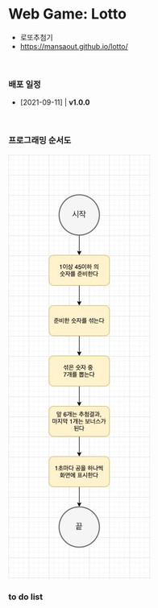 # Web Game: Lotto

- 로또추첨기
- https://mansaout.github.io/lotto/

<br>

### 배포 일정

- [2021-09-11] | **v1.0.0**

<br>

### 프로그래밍 순서도

<img src="programming-flowchart-lotto.jpg">

<br>

### to do list
